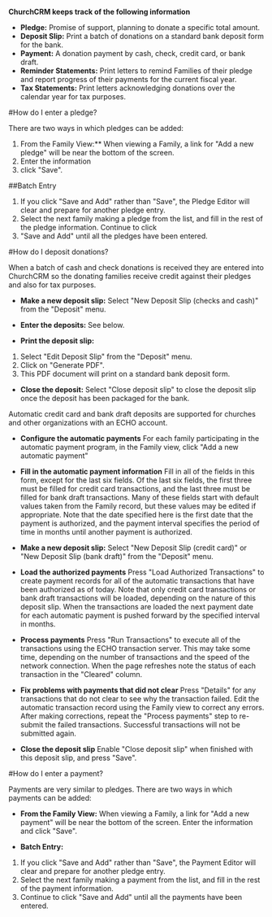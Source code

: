**ChurchCRM keeps track of the following information**

*   **Pledge:** Promise of support, planning to donate a specific total amount.
*   **Deposit Slip:** Print a batch of donations on a standard bank deposit form for the bank.
*   **Payment:** A donation payment by cash, check, credit card, or bank draft.
*   **Reminder Statements:** Print letters to remind Families of their pledge and report progress of their payments for the current fiscal year.
*   **Tax Statements:** Print letters acknowledging donations over the calendar year for tax purposes.

#How do I enter a pledge?

There are two ways in which pledges can be added:

1. From the Family View:** When viewing a Family, a link for "Add a new pledge" will be near the bottom of the screen. 
2. Enter the information 
3. click "Save".

##Batch Entry

1. If you click "Save and Add" rather than "Save", the Pledge Editor will clear and prepare for another pledge entry.  
2. Select the next family making a pledge from the list, and fill in the rest of the pledge information.  Continue to click
3. "Save and Add" until all the pledges have been entered.

#How do I deposit donations?

When a batch of cash and check donations is received they are entered into ChurchCRM so the donating families receive credit against their pledges and also for tax purposes.

*   **Make a new deposit slip:** Select "New Deposit Slip (checks and cash)"  from the "Deposit" menu.

*   **Enter the deposits:** See below.

*   **Print the deposit slip:** 
1. Select "Edit Deposit Slip" from the "Deposit" menu.  
2. Click on "Generate PDF".  
3. This PDF document will print on a standard bank deposit form.

* **Close the deposit:** 
Select "Close deposit slip" to close the deposit slip once the deposit has been packaged for the bank.

Automatic credit card and bank draft deposits are supported for churches and other organizations with an ECHO account.

*   **Configure the automatic payments** For each family participating in the automatic
    		  payment program, in the Family view, click "Add a new automatic payment"

*   **Fill in the automatic payment information** Fill in all of the fields
    		  in this form, except for the last six fields.  Of the last six fields, the first three must
    		  be filled for credit card transactions, and the last three must be filled for bank draft
    		  transactions.  Many of these fields start with default values taken from the Family record,
    		  but these values may be edited if appropriate.  Note that the date specified here is the first
    		  date that the payment is authorized, and the payment interval specifies the period of time
    		  in months until another payment is authorized.

*   **Make a new deposit slip:** Select "New Deposit Slip (credit card)" or "New Deposit Slip (bank draft)"
              from the "Deposit" menu.

*   **Load the authorized payments** Press "Load Authorized Transactions"
    		    to create payment records for all of the automatic transactions that have been authorized as
    			 of today.  Note that only credit card transactions or bank draft transactions will be loaded,
    			 depending on the nature of this deposit slip.  When the transactions are loaded the next payment
    			 date for each automatic payment is pushed forward by the specified interval in months.

*   **Process payments** Press "Run Transactions" to execute all of the
    		    transactions using the ECHO transaction server.  This may take some time, depending on the
    			 number of transactions and the speed of the network connection.  When the page refreshes note
    			 the status of each transaction in the "Cleared" column.

*   **Fix problems with payments that did not clear** 
Press "Details" for any transactions that do not clear to see why the transaction failed.  Edit the automatic transaction record using the Family view to correct any errors.  After making corrections, repeat the "Process payments" step to re-submit the failed transactions.  Successful transactions will not be submitted again.

*   **Close the deposit slip** 
Enable "Close deposit slip" when finished  with this deposit slip, and press "Save".

#How do I enter a payment?

Payments are very similar to pledges.  There are two ways in which payments can be added:

*   **From the Family View:** When viewing a Family, a link for
              "Add a new payment" will be near the bottom of the screen. Enter the information and
              click "Save".
              
*   **Batch Entry:** 
1. If you click "Save and Add" rather than "Save", the Payment Editor will clear and prepare for another pledge entry.  
2. Select the next family making a payment from the list, and fill in the rest of the payment information. 
3. Continue to click "Save and Add" until all the payments have been entered.


